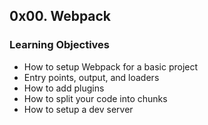 ## 0x00. Webpack
###  Learning Objectives

- How to setup Webpack for a basic project
- Entry points, output, and loaders
- How to add plugins
- How to split your code into chunks
- How to setup a dev server
